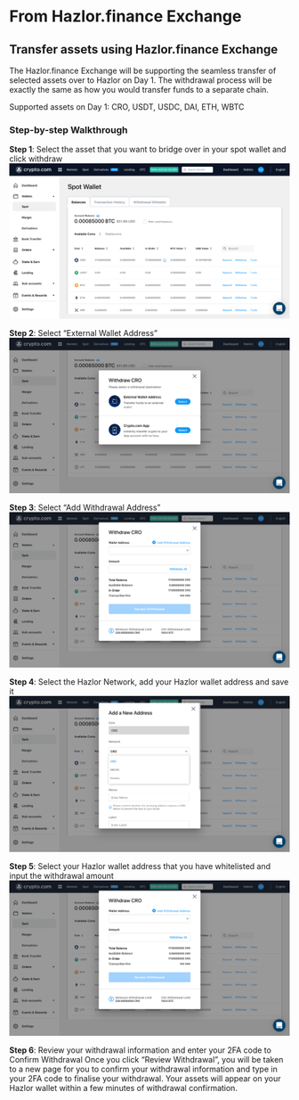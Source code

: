 # From Hazlor.finance Exchange

## Transfer assets using Hazlor.finance Exchange

The Hazlor.finance Exchange will be supporting the seamless transfer of selected assets over to Hazlor on Day 1. The withdrawal process will be exactly the same as how you would transfer funds to a separate chain.

Supported assets on Day 1: CRO, USDT, USDC, DAI, ETH, WBTC

### Step-by-step Walkthrough

**Step 1**: Select the asset that you want to bridge over in your spot wallet and click withdraw
<img src="./assets/cdcex1.png" alt="centered image" />

**Step 2**: Select “External Wallet Address”
<img src="./assets/cdcex2.png" alt="centered image" />

**Step 3**: Select “Add Withdrawal Address”
<img src="./assets/cdcex3.png" alt="centered image" />

**Step 4**: Select the Hazlor Network, add your Hazlor wallet address and save it
<img src="./assets/cdcex4.png" alt="centered image" />

**Step 5**: Select your Hazlor wallet address that you have whitelisted and input the withdrawal amount
<img src="./assets/cdcex5.png" alt="centered image" />

**Step 6**: Review your withdrawal information and enter your 2FA code to Confirm Withdrawal
Once you click “Review Withdrawal”, you will be taken to a new page for you to confirm your withdrawal information and type in your 2FA code to finalise your withdrawal. Your assets will appear on your Hazlor wallet within a few minutes of withdrawal confirmation.
